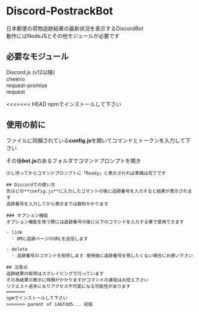 # Discord-PostrackBot
日本郵便の荷物追跡結果の最新状況を表示するDiscordBot  
動作にはNodeJSとその他モジュールが必要です  
  
## 必要なモジュール
Discord.js (v12以降)  
cheerio  
request-promise  
request  
  
<<<<<<< HEAD
npmでインストールして下さい  

## 使用の前に
ファイルに同梱されている**config.js**を開いてコマンドとトークンを入力して下さい  
    
その後**bot.js**のあるフォルダでコマンドプロンプトを開き  
~~~node bot.js~~~と入力すると起動できます  
少し待ってからコマンドプロンプトに「Ready」と表示されれば準備は完了です  

## Discordでの使い方
先ほどの**config.js**に入力したコマンドの後に追跡番号を入力すると結果が表示されます  
追跡番号を入力してから表示までは数秒かかります  
  
### オプション機能
オプション機能を使う際には追跡番号の後に以下のコマンドを入力する事で使用できます  
  
- link  
  - DMに追跡ページのURLを送信します  
  
- delete
  - 追跡番号のコマンドを削除します 使用後に追跡番号を残したくない場合にお使い下さい  

## 注意点
追跡結果の取得はスクレイピングで行っています  
その為結果の表示に時間がかかりますがコマンドの連投はお控え下さい  
リクエスト過多になりアクセス不可能になる可能性があります
=======
npmでインストールして下さい
>>>>>>> parent of 146fdd5... 初版
